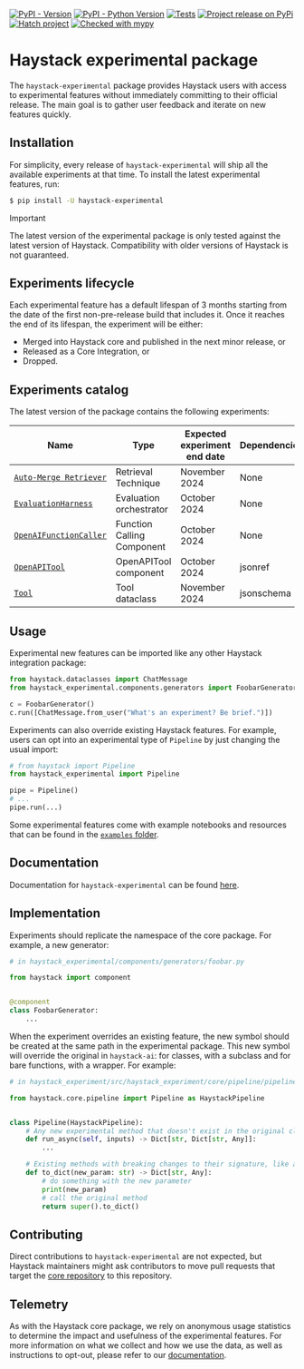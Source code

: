 [![PyPI - Version](https://img.shields.io/pypi/v/haystack-experimental.svg)](https://pypi.org/project/haystack-experimental)
[![PyPI - Python Version](https://img.shields.io/pypi/pyversions/haystack-experimental.svg)](https://pypi.org/project/haystack-experimental)
[![Tests](https://github.com/deepset-ai/haystack-experimental/actions/workflows/tests.yml/badge.svg)](https://github.com/deepset-ai/haystack-experimental/actions/workflows/tests.yml)
[![Project release on PyPi](https://github.com/deepset-ai/haystack-experimental/actions/workflows/pypi_release.yml/badge.svg)](https://github.com/deepset-ai/haystack-experimental/actions/workflows/pypi_release.yml)
[![Hatch project](https://img.shields.io/badge/%F0%9F%A5%9A-Hatch-4051b5.svg)](https://github.com/pypa/hatch)
[![Checked with mypy](https://www.mypy-lang.org/static/mypy_badge.svg)](https://mypy-lang.org/)

# Haystack experimental package

The `haystack-experimental` package provides Haystack users with access to experimental features without immediately
committing to their official release. The main goal is to gather user feedback and iterate on new features quickly.

## Installation

For simplicity, every release of `haystack-experimental` will ship all the available experiments at that time. To
install the latest experimental features, run:

```sh
$ pip install -U haystack-experimental
```

> [!IMPORTANT]
> The latest version of the experimental package is only tested against the latest version of Haystack. Compatibility
> with older versions of Haystack is not guaranteed.

## Experiments lifecycle

Each experimental feature has a default lifespan of 3 months starting from the date of the first non-pre-release build
that includes it. Once it reaches the end of its lifespan, the experiment will be either:

- Merged into Haystack core and published in the next minor release, or
- Released as a Core Integration, or
- Dropped.

## Experiments catalog

The latest version of the package contains the following experiments:

| Name                        | Type                       | Expected experiment end date | Dependencies |
|-----------------------------|----------------------------|------------------------------| ------------ |
| [`Auto-Merge Retriever`][1] | Retrieval Technique        | November 2024                | None         |
| [`EvaluationHarness`][2]    | Evaluation orchestrator    | October 2024                 | None         |
| [`OpenAIFunctionCaller`][3] | Function Calling Component | October 2024                 | None         |
| [`OpenAPITool`][4]          | OpenAPITool component      | October 2024                 | jsonref      |
| [`Tool`][5]                 | Tool dataclass             | November 2024                | jsonschema   |

[1]: https://github.com/deepset-ai/haystack-experimental/tree/main/haystack_experimental/components/retrievers/auto_merge_retriever.py
[2]: https://github.com/deepset-ai/haystack-experimental/tree/main/haystack_experimental/evaluation/harness
[3]: https://github.com/deepset-ai/haystack-experimental/tree/main/haystack_experimental/components/tools/openai
[4]: https://github.com/deepset-ai/haystack-experimental/tree/main/haystack_experimental/components/tools/openapi
[5]: https://github.com/deepset-ai/haystack-experimental/tree/main/haystack_experimental/dataclasses/tool.py

## Usage

Experimental new features can be imported like any other Haystack integration package:

```python
from haystack.dataclasses import ChatMessage
from haystack_experimental.components.generators import FoobarGenerator

c = FoobarGenerator()
c.run([ChatMessage.from_user("What's an experiment? Be brief.")])
```

Experiments can also override existing Haystack features. For example, users can opt into an experimental type of
`Pipeline` by just changing the usual import:

```python
# from haystack import Pipeline
from haystack_experimental import Pipeline

pipe = Pipeline()
# ...
pipe.run(...)
```

Some experimental features come with example notebooks and resources that can be found in the [`examples` folder](https://github.com/deepset-ai/haystack-experimental/tree/main/examples).

## Documentation

Documentation for `haystack-experimental` can be found [here](https://docs.haystack.deepset.ai/reference/).

## Implementation

Experiments should replicate the namespace of the core package. For example, a new generator:

```python
# in haystack_experimental/components/generators/foobar.py

from haystack import component


@component
class FoobarGenerator:
    ...

```

When the experiment overrides an existing feature, the new symbol should be created at the same path in the experimental
package. This new symbol will override the original in `haystack-ai`: for classes, with a subclass and for bare
functions, with a wrapper. For example:

```python
# in haystack_experiment/src/haystack_experiment/core/pipeline/pipeline.py

from haystack.core.pipeline import Pipeline as HaystackPipeline


class Pipeline(HaystackPipeline):
    # Any new experimental method that doesn't exist in the original class
    def run_async(self, inputs) -> Dict[str, Dict[str, Any]]:
        ...

    # Existing methods with breaking changes to their signature, like adding a new mandatory param
    def to_dict(new_param: str) -> Dict[str, Any]:
        # do something with the new parameter
        print(new_param)
        # call the original method
        return super().to_dict()

```

## Contributing

Direct contributions to `haystack-experimental` are not expected, but Haystack maintainers might ask contributors to move pull requests that target the [core repository](https://github.com/deepset-ai/haystack) to this repository.

## Telemetry

As with the Haystack core package, we rely on anonymous usage statistics to determine the impact and usefulness of the experimental features. For more information on what we collect and how we use the data, as well as instructions to opt-out, please refer to our [documentation](https://docs.haystack.deepset.ai/docs/telemetry).

